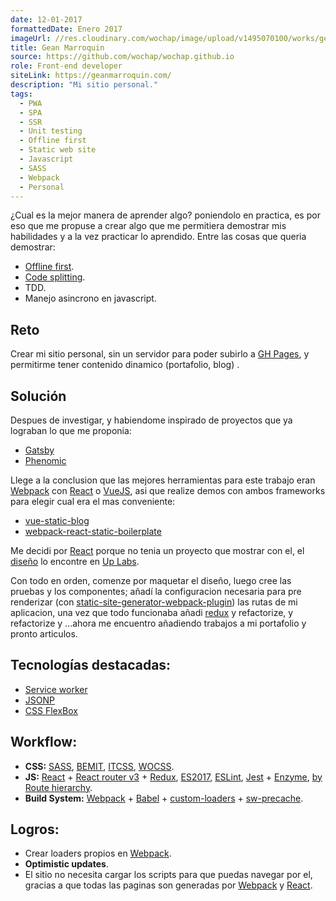 ```yaml
---
date: 12-01-2017
formattedDate: Enero 2017
imageUrl: //res.cloudinary.com/wochap/image/upload/v1495070100/works/gean-marroquin.png
title: Gean Marroquin
source: https://github.com/wochap/wochap.github.io
role: Front-end developer
siteLink: https://geanmarroquin.com/
description: "Mi sitio personal."
tags:
  - PWA
  - SPA
  - SSR
  - Unit testing
  - Offline first
  - Static web site
  - Javascript
  - SASS
  - Webpack
  - Personal
---
```


¿Cual es la mejor manera de aprender algo? poniendolo en practica, es por eso que me propuse a crear algo que me permitiera demostrar mis habilidades y a la vez practicar lo aprendido. Entre las cosas que queria demostrar:

* [Offline first](https://www.youtube.com/watch?v=IIRj8DftkqE).
* [Code splitting](https://www.youtube.com/watch?v=QH94CXVv3UE).
* TDD.
* Manejo asincrono en javascript.

## Reto

Crear mi sitio personal, sin un servidor para poder subirlo a [GH Pages](https://pages.github.com/), y permitirme tener contenido dinamico (portafolio, blog) .

## Solución

Despues de investigar, y habiendome inspirado de proyectos que ya lograban lo que me proponia:

* [Gatsby](https://github.com/gatsbyjs/gatsby)
* [Phenomic](https://phenomic.io/)

Llege a la conclusion que las mejores herramientas para este trabajo eran [Webpack](https://webpack.github.io/) con [React](https://facebook.github.io/react/) o [VueJS](https://vuejs.org/), asi que realize demos con ambos frameworks para elegir cual era el mas conveniente:

* [vue-static-blog](https://github.com/wochap/vue-static-blog)
* [webpack-react-static-boilerplate](https://github.com/wochap/webpack-react-static-boilerplate/tree/redux)

Me decidi por [React](https://facebook.github.io/react/) porque no tenia un proyecto que mostrar con el, el [diseño](https://assets.materialup.com/uploads/d8f0a829-a3ff-4174-ac7e-d8021904463b/attachment.jpg) lo encontre en [Up Labs](https://site.uplabs.com/).

Con todo en orden, comenze por maquetar el diseño, luego cree las pruebas y los componentes; añadí la configuracion necesaria para pre renderizar (con [static-site-generator-webpack-plugin](https://github.com/markdalgleish/static-site-generator-webpack-plugin)) las rutas de mi aplicacion, una vez que todo funcionaba añadi [redux](https://github.com/reactjs/redux) y refactorize, y refactorize y ...ahora me encuentro añadiendo trabajos a mi portafolio y pronto articulos.

## Tecnologías destacadas:

* [Service worker](https://developer.mozilla.org/en-US/docs/Web/API/Service_Worker_API)
* [JSONP](https://es.wikipedia.org/wiki/JSONP)
* [CSS FlexBox](https://css-tricks.com/snippets/css/a-guide-to-flexbox/)

## Workflow:

* **CSS:** [SASS](http://stylus-lang.com/), [BEMIT](http://csswizardry.com/2015/08/bemit-taking-the-bem-naming-convention-a-step-further/), [ITCSS](http://csswizardry.net/talks/2014/11/itcss-dafed.pdf), [WOCSS](https://github.com/wocss).
* **JS:** [React](https://facebook.github.io/react/) + [React router v3](https://github.com/ReactTraining/react-router) + [Redux](http://redux.js.org/), [ES2017](http://www.2ality.com/2016/02/ecmascript-2017.html), [ESLint](http://eslint.org/), [Jest](https://facebook.github.io/jest/) + [Enzyme](https://github.com/airbnb/enzyme), [by Route hierarchy](https://gist.github.com/ryanflorence/daafb1e3cb8ad740b346).
* **Build System:** [Webpack](https://webpack.github.io/) + [Babel](https://babeljs.io/) + [custom-loaders](https://github.com/wochap/wochap.github.io/tree/dev/build/webpack/loaders) + [sw-precache](https://github.com/GoogleChrome/sw-precache).

## Logros:

* Crear loaders propios en [Webpack](https://webpack.github.io/).
* **Optimistic updates**.
* El sitio no necesita cargar los scripts para que puedas navegar por el, gracias a que todas las paginas son generadas por [Webpack](https://webpack.github.io/) y [React](https://facebook.github.io/react/).
